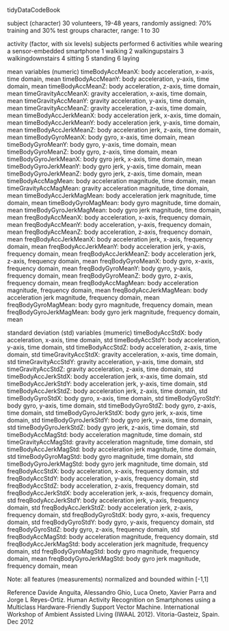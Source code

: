 tidyDataCodeBook

subject (character)
  30 volunteers, 19-48 years, randomly assigned: 70% training and 30% test groups
	character, range: 1 to 30

activity (factor, with six levels)
	subjects performed 6 activities while wearing a sensor-embedded smartphone
	1 walking
	2 walkingupstairs
	3 walkingdownstairs
	4 sitting
	5 standing
	6 laying  

mean variables (numeric)
	timeBodyAccMeanX: body acceleration, x-axis, time domain, mean
	timeBodyAccMeanY: body acceleration, y-axis, time domain, mean
	timeBodyAccMeanZ: body acceleration, z-axis, time domain, mean
	timeGravityAccMeanX: gravity acceleration, x-axis, time domain, mean
	timeGravityAccMeanY: gravity acceleration, y-axis, time domain, mean
	timeGravityAccMeanZ: gravity acceleration, z-axis, time domain, mean
	timeBodyAccJerkMeanX: body acceleration jerk, x-axis, time domain, mean
	timeBodyAccJerkMeanY: body acceleration jerk, y-axis, time domain, mean
	timeBodyAccJerkMeanZ: body acceleration jerk, z-axis, time domain, mean
	timeBodyGyroMeanX: body gyro, x-axis, time domain, mean
	timeBodyGyroMeanY: body gyro, y-axis, time domain, mean
	timeBodyGyroMeanZ: body gyro, z-axis, time domain, mean
	timeBodyGyroJerkMeanX: body gyro jerk, x-axis, time domain, mean
	timeBodyGyroJerkMeanY: body gyro jerk, y-axis, time domain, mean
	timeBodyGyroJerkMeanZ: body gyro jerk, z-axis, time domain, mean
	timeBodyAccMagMean: body acceleration magnitude, time domain, mean
	timeGravityAccMagMean: gravity acceleration magnitude, time domain, mean
	timeBodyAccJerkMagMean: body acceleration jerk magnitude, time domain, mean
	timeBodyGyroMagMean: body gyro magnitude, time domain, mean
	timeBodyGyroJerkMagMean: body gyro jerk magnitude, time domain, mean
	freqBodyAccMeanX: body acceleration, x-axis, frequency domain, mean
	freqBodyAccMeanY: body acceleration, y-axis, frequency domain, mean
	freqBodyAccMeanZ: body acceleration, z-axis, frequency domain, mean
	freqBodyAccJerkMeanX: body acceleration jerk, x-axis, frequency domain, mean
	freqBodyAccJerkMeanY: body acceleration jerk, y-axis, frequency domain, mean
	freqBodyAccJerkMeanZ: body acceleration jerk, z-axis, frequency domain, mean
	freqBodyGyroMeanX: body gyro, x-axis, frequency domain, mean
	freqBodyGyroMeanY: body gyro, y-axis, frequency domain, mean
	freqBodyGyroMeanZ: body gyro, z-axis, frequency domain, mean
	freqBodyAccMagMean: body acceleration magnitude, frequency domain, mean
	freqBodyAccJerkMagMean: body acceleration jerk magnitude, frequency domain, mean
	freqBodyGyroMagMean: body gyro magnitude, frequency domain, mean
	freqBodyGyroJerkMagMean: body gyro jerk magnitude, frequency domain, mean
	
standard deviation (std) variables (mumeric)
	timeBodyAccStdX:  body acceleration, x-axis, time domain, std
	timeBodyAccStdY:  body acceleration, y-axis, time domain, std
	timeBodyAccStdZ:  body acceleration, z-axis, time domain, std
	timeGravityAccStdX: gravity acceleration, x-axis, time domain, std
	timeGravityAccStdY: gravity acceleration, y-axis, time domain, std
	timeGravityAccStdZ: gravity acceleration, z-axis, time domain, std
	timeBodyAccJerkStdX: body acceleration jerk, x-axis, time domain, std
	timeBodyAccJerkStdY: body acceleration jerk, y-axis, time domain, std
	timeBodyAccJerkStdZ: body acceleration jerk, z-axis, time domain, std
	timeBodyGyroStdX: body gyro, x-axis, time domain, std
	timeBodyGyroStdY: body gyro, y-axis, time domain, std
	timeBodyGyroStdZ: body gyro, z-axis, time domain, std
	timeBodyGyroJerkStdX: body gyro jerk, x-axis, time domain, std
	timeBodyGyroJerkStdY: body gyro jerk, y-axis, time domain, std
	timeBodyGyroJerkStdZ: body gyro jerk, z-axis, time domain, std
	timeBodyAccMagStd: body acceleration magnitude, time domain, std
	timeGravityAccMagStd: gravity acceleration magnitude, time domain, std
	timeBodyAccJerkMagStd: body acceleration jerk magnitude, time domain, std
	timeBodyGyroMagStd: body gyro magnitude, time domain, std
	timeBodyGyroJerkMagStd: body gyro jerk magnitude, time domain, std
	freqBodyAccStdX: body acceleration, x-axis, frequency domain, std
	freqBodyAccStdY: body acceleration, y-axis, frequency domain, std
	freqBodyAccStdZ: body acceleration, z-axis, frequency domain, std
	freqBodyAccJerkStdX: body acceleration jerk, x-axis, frequency domain, std
	freqBodyAccJerkStdY: body acceleration jerk, y-axis, frequency domain, std
	freqBodyAccJerkStdZ: body acceleration jerk, z-axis, frequency domain, std
	freqBodyGyroStdX: body gyro, x-axis, frequency domain, std
	freqBodyGyroStdY: body gyro, y-axis, frequency domain, std
	freqBodyGyroStdZ: body gyro, z-axis, frequency domain, std
	freqBodyAccMagStd: body acceleration magnitude, frequency domain, std
	freqBodyAccJerkMagStd: body acceleration jerk magnitude, frequency domain, std
	freqBodyGyroMagStd: body gyro magnitude, frequency domain, mean
	freqBodyGyroJerkMagStd: body gyro jerk magnitude, frequency domain, mean


Note: all features (measurements) normalized and bounded within [-1,1]

Reference
Davide Anguita, Alessandro Ghio, Luca Oneto, Xavier Parra and Jorge L Reyes-Ortiz. Human Activity Recognition on Smartphones using a Multiclass Hardware-Friendly Support Vector Machine. International Workshop of Ambient Assisted Living (IWAAL 2012). Vitoria-Gasteiz, Spain. Dec 2012